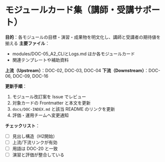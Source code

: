 # モジュールカード集（講師・受講サポート）

**目的**：各モジュールの目標・演習・成果物を明文化し、講師と受講者の期待値を揃える
**主要ファイル**：  
- modules/DOC-05_A2_CLIとLogs.md ほか各モジュールカード  
- 関連テンプレートや補助資料

**上流（Upstream）**：DOC-02, DOC-03, DOC-04
**下流（Downstream）**：DOC-06, DOC-09, DOC-16

**更新手順**：
1. モジュール改訂案を Issue でレビュー
2. 対象カードの Frontmatter と本文を更新
3. `docs/DOC-INDEX.md` と該当 README のリンクを更新
4. 評価・運用チームへ変更通知

**チェックリスト**：
- [ ] 見出し構造（H2開始）  
- [ ] 上流/下流リンクが有効  
- [ ] 用語は DOC-20 と一致  
- [ ] 演習と評価が整合している
